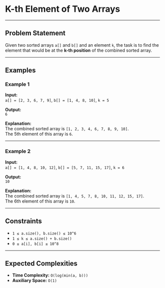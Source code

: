 # K-th Element of Two Arrays

---

## Problem Statement
Given two sorted arrays `a[]` and `b[]` and an element `k`, the task is to find the element that would be at the **k-th position** of the combined sorted array.

---

## Examples

### Example 1
**Input:**  
`a[] = [2, 3, 6, 7, 9]`, `b[] = [1, 4, 8, 10]`, `k = 5`  

**Output:**  
`6`  

**Explanation:**  
The combined sorted array is `[1, 2, 3, 4, 6, 7, 8, 9, 10]`.  
The 5th element of this array is `6`.

---

### Example 2
**Input:**  
`a[] = [1, 4, 8, 10, 12]`, `b[] = [5, 7, 11, 15, 17]`, `k = 6`  

**Output:**  
`10`  

**Explanation:**  
The combined sorted array is `[1, 4, 5, 7, 8, 10, 11, 12, 15, 17]`.  
The 6th element of this array is `10`.

---

## Constraints
- `1 ≤ a.size(), b.size() ≤ 10^6`  
- `1 ≤ k ≤ a.size() + b.size()`  
- `0 ≤ a[i], b[i] ≤ 10^8`  

---

## Expected Complexities
- **Time Complexity:** `O(log(min(a, b)))`  
- **Auxiliary Space:** `O(1)`  
